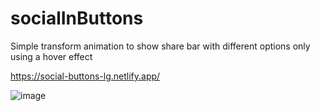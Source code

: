 # socialInButtons

Simple transform animation to show share bar with different options only using a hover effect

https://social-buttons-lg.netlify.app/


![image](https://user-images.githubusercontent.com/72318958/183272063-4798b120-0696-488c-909b-1b244aa63f4c.png)


